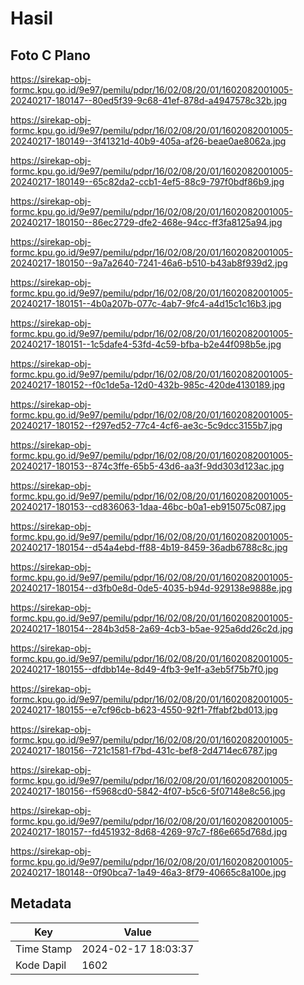 # Hasil

## Foto C Plano

https://sirekap-obj-formc.kpu.go.id/9e97/pemilu/pdpr/16/02/08/20/01/1602082001005-20240217-180147--80ed5f39-9c68-41ef-878d-a4947578c32b.jpg

https://sirekap-obj-formc.kpu.go.id/9e97/pemilu/pdpr/16/02/08/20/01/1602082001005-20240217-180149--3f41321d-40b9-405a-af26-beae0ae8062a.jpg

https://sirekap-obj-formc.kpu.go.id/9e97/pemilu/pdpr/16/02/08/20/01/1602082001005-20240217-180149--65c82da2-ccb1-4ef5-88c9-797f0bdf86b9.jpg

https://sirekap-obj-formc.kpu.go.id/9e97/pemilu/pdpr/16/02/08/20/01/1602082001005-20240217-180150--86ec2729-dfe2-468e-94cc-ff3fa8125a94.jpg

https://sirekap-obj-formc.kpu.go.id/9e97/pemilu/pdpr/16/02/08/20/01/1602082001005-20240217-180150--9a7a2640-7241-46a6-b510-b43ab8f939d2.jpg

https://sirekap-obj-formc.kpu.go.id/9e97/pemilu/pdpr/16/02/08/20/01/1602082001005-20240217-180151--4b0a207b-077c-4ab7-9fc4-a4d15c1c16b3.jpg

https://sirekap-obj-formc.kpu.go.id/9e97/pemilu/pdpr/16/02/08/20/01/1602082001005-20240217-180151--1c5dafe4-53fd-4c59-bfba-b2e44f098b5e.jpg

https://sirekap-obj-formc.kpu.go.id/9e97/pemilu/pdpr/16/02/08/20/01/1602082001005-20240217-180152--f0c1de5a-12d0-432b-985c-420de4130189.jpg

https://sirekap-obj-formc.kpu.go.id/9e97/pemilu/pdpr/16/02/08/20/01/1602082001005-20240217-180152--f297ed52-77c4-4cf6-ae3c-5c9dcc3155b7.jpg

https://sirekap-obj-formc.kpu.go.id/9e97/pemilu/pdpr/16/02/08/20/01/1602082001005-20240217-180153--874c3ffe-65b5-43d6-aa3f-9dd303d123ac.jpg

https://sirekap-obj-formc.kpu.go.id/9e97/pemilu/pdpr/16/02/08/20/01/1602082001005-20240217-180153--cd836063-1daa-46bc-b0a1-eb915075c087.jpg

https://sirekap-obj-formc.kpu.go.id/9e97/pemilu/pdpr/16/02/08/20/01/1602082001005-20240217-180154--d54a4ebd-ff88-4b19-8459-36adb6788c8c.jpg

https://sirekap-obj-formc.kpu.go.id/9e97/pemilu/pdpr/16/02/08/20/01/1602082001005-20240217-180154--d3fb0e8d-0de5-4035-b94d-929138e9888e.jpg

https://sirekap-obj-formc.kpu.go.id/9e97/pemilu/pdpr/16/02/08/20/01/1602082001005-20240217-180154--284b3d58-2a69-4cb3-b5ae-925a6dd26c2d.jpg

https://sirekap-obj-formc.kpu.go.id/9e97/pemilu/pdpr/16/02/08/20/01/1602082001005-20240217-180155--dfdbb14e-8d49-4fb3-9e1f-a3eb5f75b7f0.jpg

https://sirekap-obj-formc.kpu.go.id/9e97/pemilu/pdpr/16/02/08/20/01/1602082001005-20240217-180155--e7cf96cb-b623-4550-92f1-7ffabf2bd013.jpg

https://sirekap-obj-formc.kpu.go.id/9e97/pemilu/pdpr/16/02/08/20/01/1602082001005-20240217-180156--721c1581-f7bd-431c-bef8-2d4714ec6787.jpg

https://sirekap-obj-formc.kpu.go.id/9e97/pemilu/pdpr/16/02/08/20/01/1602082001005-20240217-180156--f5968cd0-5842-4f07-b5c6-5f07148e8c56.jpg

https://sirekap-obj-formc.kpu.go.id/9e97/pemilu/pdpr/16/02/08/20/01/1602082001005-20240217-180157--fd451932-8d68-4269-97c7-f86e665d768d.jpg

https://sirekap-obj-formc.kpu.go.id/9e97/pemilu/pdpr/16/02/08/20/01/1602082001005-20240217-180148--0f90bca7-1a49-46a3-8f79-40665c8a100e.jpg


## Metadata

| Key        | Value               |
| ---------- | ------------------- |
| Time Stamp | 2024-02-17 18:03:37 |
| Kode Dapil | 1602                |



